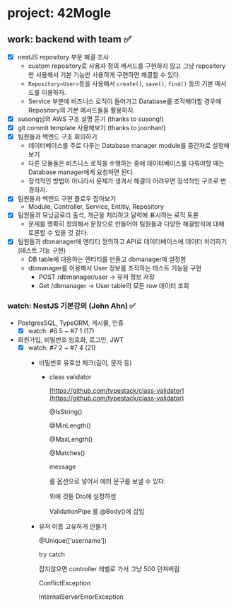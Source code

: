 # project: 42Mogle

## work: backend with team ✅

- [x]  nestJS repository 부분 해결 조사
    - custom repository로 사용자 정의 메서드를 구현하지 않고 그냥 repository만 사용해서 기본 기능만 사용하게 구현하면 해결할 수 있다.
    - `Repository<User>`등을 사용해서 `create()`, `save()`, `find()` 등의 기본 메서드를 이용하자.
    - Service 부분에 비즈니스 로직이 들어가고 Database를 조작해야할 경우에 Repository의 기본 메서드들을 활용하자.
- [x]  susong님의 AWS 구조 설명 듣기 (thanks to susong!)
- [x]  git commit template 사용해보기 (thanks to joonhan!)
- [x]  팀원들과 백엔드 구조 회의하기
    - 데이터베이스를 주로 다루는 Database manager module를 중간자로 설정해보기
    - 다른 모듈들은 비즈니스 로직을 수행하는 중에 데이터베이스를 다뤄야할 때는 Database manager에게 요청하면 된다.
    - 정석적인 방법이 아니라서 문제가 생겨서 해결이 어려우면 정석적인 구조로 변경하자.
- [x]  팀원들과 백엔드 구현 플로우 잡아보기
    - Module, Controller, Service, Entitiy, Repository
- [x]  팀원들과 모닝글로리 출석, 개근을 처리하고 달력에 표시하는 로직 토론
    - 문제를 명확히 정의해서 문장으로 만들어야 팀원들과 다양한 해결방식에 대해 토론할 수 있을 것 같다.
- [x]  팀원들과 dbmanager에 엔티티 정의하고 API로 데이터베이스에 데이터 처리하기 (테스트 기능 구현)
    - DB table에 대응하는 엔티티를 만들고 dbmanager에 설정함
    - dbmanager를 이용해서 User 정보를 조작하는 테스트 기능을 구현
        - POST /dbmanager/user → 유저 정보 저장
        - Get /dbmanager → User table의 모든 row 데이터 조회

### watch: NestJS 기본강의 (John Ahn) ✅

- PostgresSQL, TypeORM, 게시물, 인증
    - [x]  watch: #6 5 ~ #7 1 (17)
- 회원가입, 비밀번호 암호화, 로그인, JWT
    - [x]  watch: #7 2 ~ #7 4 (21)
        - 비밀번호 유효성 체크(길이, 문자 등)
            - class validator
                
                [https://github.com/typestack/class-validator](https://github.com/typestack/class-validator)
                
                @IsString()
                
                @MinLength()
                
                @MaxLength()
                
                @Matches()
                
                message
                
                를 옵션으로 넣어서 에러 문구를 보낼 수 있다.
                
                위에 것들 Dto에 설정하셈
                
                ValidationPipe 를 @Body()에 삽입
                
        - 유저 이름 고유하게 만들기
            
            @Unique([’username’])
            
            try catch
            
            잡지않으면 controller 레벨로 가서 그냥 500 던져버림
            
            ConflictException
            
            InternalServerErrorException

